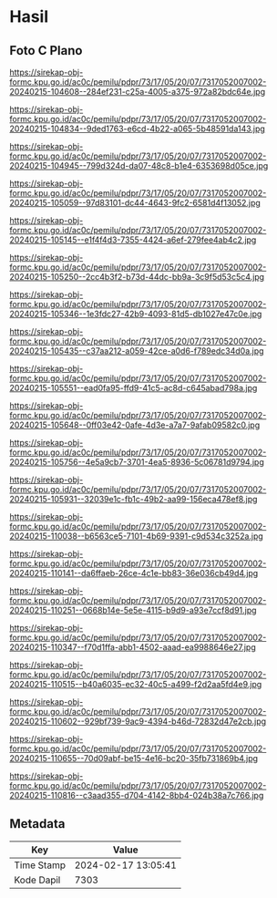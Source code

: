 # Hasil

## Foto C Plano

https://sirekap-obj-formc.kpu.go.id/ac0c/pemilu/pdpr/73/17/05/20/07/7317052007002-20240215-104608--284ef231-c25a-4005-a375-972a82bdc64e.jpg

https://sirekap-obj-formc.kpu.go.id/ac0c/pemilu/pdpr/73/17/05/20/07/7317052007002-20240215-104834--9ded1763-e6cd-4b22-a065-5b48591da143.jpg

https://sirekap-obj-formc.kpu.go.id/ac0c/pemilu/pdpr/73/17/05/20/07/7317052007002-20240215-104945--799d324d-da07-48c8-b1e4-6353698d05ce.jpg

https://sirekap-obj-formc.kpu.go.id/ac0c/pemilu/pdpr/73/17/05/20/07/7317052007002-20240215-105059--97d83101-dc44-4643-9fc2-6581d4f13052.jpg

https://sirekap-obj-formc.kpu.go.id/ac0c/pemilu/pdpr/73/17/05/20/07/7317052007002-20240215-105145--e1f4f4d3-7355-4424-a6ef-279fee4ab4c2.jpg

https://sirekap-obj-formc.kpu.go.id/ac0c/pemilu/pdpr/73/17/05/20/07/7317052007002-20240215-105250--2cc4b3f2-b73d-44dc-bb9a-3c9f5d53c5c4.jpg

https://sirekap-obj-formc.kpu.go.id/ac0c/pemilu/pdpr/73/17/05/20/07/7317052007002-20240215-105346--1e3fdc27-42b9-4093-81d5-db1027e47c0e.jpg

https://sirekap-obj-formc.kpu.go.id/ac0c/pemilu/pdpr/73/17/05/20/07/7317052007002-20240215-105435--c37aa212-a059-42ce-a0d6-f789edc34d0a.jpg

https://sirekap-obj-formc.kpu.go.id/ac0c/pemilu/pdpr/73/17/05/20/07/7317052007002-20240215-105551--ead0fa95-ffd9-41c5-ac8d-c645abad798a.jpg

https://sirekap-obj-formc.kpu.go.id/ac0c/pemilu/pdpr/73/17/05/20/07/7317052007002-20240215-105648--0ff03e42-0afe-4d3e-a7a7-9afab09582c0.jpg

https://sirekap-obj-formc.kpu.go.id/ac0c/pemilu/pdpr/73/17/05/20/07/7317052007002-20240215-105756--4e5a9cb7-3701-4ea5-8936-5c06781d9794.jpg

https://sirekap-obj-formc.kpu.go.id/ac0c/pemilu/pdpr/73/17/05/20/07/7317052007002-20240215-105931--32039e1c-fb1c-49b2-aa99-156eca478ef8.jpg

https://sirekap-obj-formc.kpu.go.id/ac0c/pemilu/pdpr/73/17/05/20/07/7317052007002-20240215-110038--b6563ce5-7101-4b69-9391-c9d534c3252a.jpg

https://sirekap-obj-formc.kpu.go.id/ac0c/pemilu/pdpr/73/17/05/20/07/7317052007002-20240215-110141--da6ffaeb-26ce-4c1e-bb83-36e036cb49d4.jpg

https://sirekap-obj-formc.kpu.go.id/ac0c/pemilu/pdpr/73/17/05/20/07/7317052007002-20240215-110251--0668b14e-5e5e-4115-b9d9-a93e7ccf8d91.jpg

https://sirekap-obj-formc.kpu.go.id/ac0c/pemilu/pdpr/73/17/05/20/07/7317052007002-20240215-110347--f70d1ffa-abb1-4502-aaad-ea9988646e27.jpg

https://sirekap-obj-formc.kpu.go.id/ac0c/pemilu/pdpr/73/17/05/20/07/7317052007002-20240215-110515--b40a6035-ec32-40c5-a499-f2d2aa5fd4e9.jpg

https://sirekap-obj-formc.kpu.go.id/ac0c/pemilu/pdpr/73/17/05/20/07/7317052007002-20240215-110602--929bf739-9ac9-4394-b46d-72832d47e2cb.jpg

https://sirekap-obj-formc.kpu.go.id/ac0c/pemilu/pdpr/73/17/05/20/07/7317052007002-20240215-110655--70d09abf-be15-4e16-bc20-35fb731869b4.jpg

https://sirekap-obj-formc.kpu.go.id/ac0c/pemilu/pdpr/73/17/05/20/07/7317052007002-20240215-110816--c3aad355-d704-4142-8bb4-024b38a7c766.jpg


## Metadata

| Key        | Value               |
| ---------- | ------------------- |
| Time Stamp | 2024-02-17 13:05:41 |
| Kode Dapil | 7303                |



